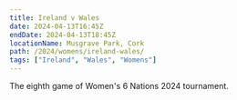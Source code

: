```yaml
---
title: Ireland v Wales
date: 2024-04-13T16:45Z
endDate: 2024-04-13T18:45Z
locationName: Musgrave Park, Cork
path: /2024/womens/ireland-wales/
tags: ["Ireland", "Wales", "Womens"]
---
```


The eighth game of Women's 6 Nations 2024 tournament.
